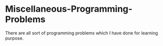 # Miscellaneous-Programming-Problems
There are all sort of programming problems which I have done for learning purpose.
